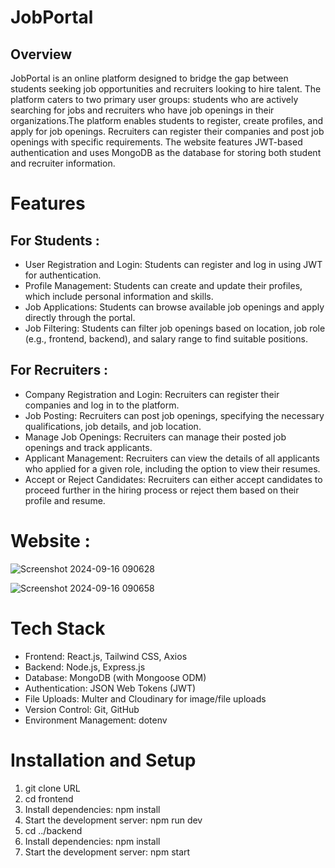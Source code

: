 # JobPortal
## Overview 
JobPortal is an online platform designed to bridge the gap between students seeking job opportunities and recruiters looking to hire talent. The platform caters to two primary user groups: students who are actively searching for jobs and recruiters who have job openings in their organizations.The platform enables students to register, create profiles, and apply for job openings. Recruiters can register their companies and post job openings with specific requirements. The website features JWT-based authentication and uses MongoDB as the database for storing both student and recruiter information.

# Features 
## For Students :
* User Registration and Login: Students can register and log in using JWT for authentication.
* Profile Management: Students can create and update their profiles, which include personal information and skills.
* Job Applications: Students can browse available job openings and apply directly through the portal.
* Job Filtering: Students can filter job openings based on location, job role (e.g., frontend, backend), and salary range to find suitable positions.
## For Recruiters :
* Company Registration and Login: Recruiters can register their companies and log in to the platform.
* Job Posting: Recruiters can post job openings, specifying the necessary qualifications, job details, and job location.
* Manage Job Openings: Recruiters can manage their posted job openings and track applicants.
* Applicant Management: Recruiters can view the details of all applicants who applied for a given role, including the option to view their resumes.
* Accept or Reject Candidates: Recruiters can either accept candidates to proceed further in the hiring process or reject them based on their profile and resume.
# Website :
![Screenshot 2024-09-16 090628](https://github.com/user-attachments/assets/70226d7f-4f2e-4ea6-b9c8-ee8af78c07d8)

![Screenshot 2024-09-16 090658](https://github.com/user-attachments/assets/496c3c86-2863-4502-b81b-dc5c19e0a4ea)

# Tech Stack 
* Frontend: React.js, Tailwind CSS, Axios
* Backend: Node.js, Express.js
* Database: MongoDB (with Mongoose ODM)
* Authentication: JSON Web Tokens (JWT)
* File Uploads: Multer and Cloudinary for image/file uploads
* Version Control: Git, GitHub
* Environment Management: dotenv
# Installation and Setup
1) git clone URL
2) cd frontend 
3) Install dependencies: npm install
4) Start the development server: npm run dev
5) cd ../backend
6) Install dependencies: npm install
7) Start the development server: npm start




